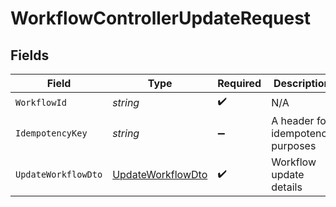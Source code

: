 # WorkflowControllerUpdateRequest


## Fields

| Field                                                             | Type                                                              | Required                                                          | Description                                                       |
| ----------------------------------------------------------------- | ----------------------------------------------------------------- | ----------------------------------------------------------------- | ----------------------------------------------------------------- |
| `WorkflowId`                                                      | *string*                                                          | :heavy_check_mark:                                                | N/A                                                               |
| `IdempotencyKey`                                                  | *string*                                                          | :heavy_minus_sign:                                                | A header for idempotency purposes                                 |
| `UpdateWorkflowDto`                                               | [UpdateWorkflowDto](../../Models/Components/UpdateWorkflowDto.md) | :heavy_check_mark:                                                | Workflow update details                                           |